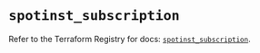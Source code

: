 # `spotinst_subscription`

Refer to the Terraform Registry for docs: [`spotinst_subscription`](https://registry.terraform.io/providers/spotinst/spotinst/1.164.0/docs/resources/subscription).
